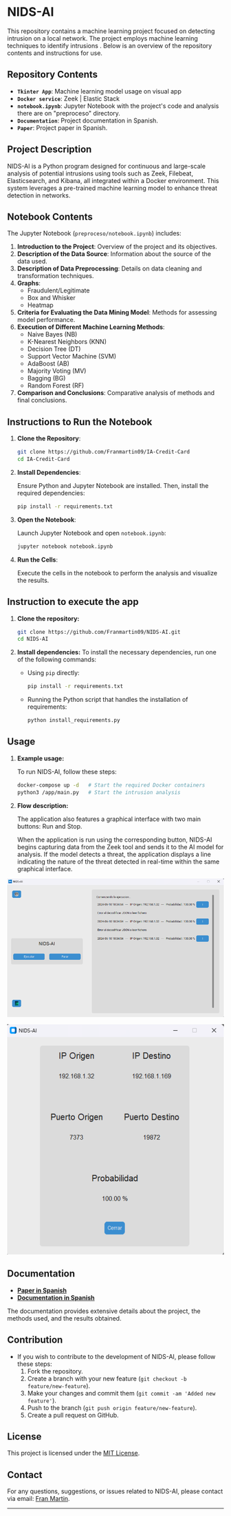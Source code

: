 # NIDS-AI

This repository contains a machine learning project focused on detecting intrusion on a local network. The project employs machine learning techniques to identify intrusions . Below is an overview of the repository contents and instructions for use.

## Repository Contents

- **`Tkinter App`**: Machine learning model usage on visual app
- **`Docker service`**: Zeek | Elastic Stack
- **`notebook.ipynb`**: Jupyter Notebook with the project's code and analysis there are on "preproceso" directory.
- **`Documentation`**: Project documentation in Spanish.
- **`Paper`**: Project paper in Spanish.

## Project Description

NIDS-AI is a Python program designed for continuous and large-scale analysis of potential intrusions using tools such as Zeek, Filebeat, Elasticsearch, and Kibana, all integrated within a Docker environment. This system leverages a pre-trained machine learning model to enhance threat detection in networks.

## Notebook Contents

The Jupyter Notebook (`preproceso/notebook.ipynb`) includes:

1. **Introduction to the Project**: Overview of the project and its objectives.
2. **Description of the Data Source**: Information about the source of the data used.
3. **Description of Data Preprocessing**: Details on data cleaning and transformation techniques.
4. **Graphs**:
   - Fraudulent/Legitimate
   - Box and Whisker
   - Heatmap
5. **Criteria for Evaluating the Data Mining Model**: Methods for assessing model performance.
6. **Execution of Different Machine Learning Methods**:
   - Naive Bayes (NB)
   - K-Nearest Neighbors (KNN)
   - Decision Tree (DT)
   - Support Vector Machine (SVM)
   - AdaBoost (AB)
   - Majority Voting (MV)
   - Bagging (BG)
   - Random Forest (RF)
7. **Comparison and Conclusions**: Comparative analysis of methods and final conclusions.

## Instructions to Run the Notebook

1. **Clone the Repository**:

   ```bash
   git clone https://github.com/Franmartin09/IA-Credit-Card
   cd IA-Credit-Card
   ```

2. **Install Dependencies**:

   Ensure Python and Jupyter Notebook are installed. Then, install the required dependencies:

   ```bash
   pip install -r requirements.txt
   ```

3. **Open the Notebook**:

   Launch Jupyter Notebook and open `notebook.ipynb`:

   ```bash
   jupyter notebook notebook.ipynb
   ```

4. **Run the Cells**:

   Execute the cells in the notebook to perform the analysis and visualize the results.


## Instruction to execute the app

1. **Clone the repository:**
   ```bash
   git clone https://github.com/Franmartin09/NIDS-AI.git
   cd NIDS-AI
   ```

2. **Install dependencies:**
   To install the necessary dependencies, run one of the following commands:
   - Using `pip` directly:
     ```bash
     pip install -r requirements.txt
     ```
   - Running the Python script that handles the installation of requirements:
     ```bash
     python install_requirements.py
     ```

## Usage

1. **Example usage:**

   To run NIDS-AI, follow these steps:
   ```bash
   docker-compose up -d   # Start the required Docker containers
   python3 /app/main.py   # Start the intrusion analysis
   ```

2. **Flow description:**

   The application also features a graphical interface with two main buttons: Run and Stop.
   
   When the application is run using the corresponding button, NIDS-AI begins capturing data from the Zeek tool and sends it to the AI model for analysis. If the model detects a threat, the application displays a line indicating the nature of the threat detected in real-time within the same graphical interface.


![Main](app/main.png)

<p align="center">
  <img src="app/secondary.png" alt="Secondary">
</p>

## Documentation

- **[Paper in Spanish](https://github.com/Franmartin09/NIDS-AI/blob/main/Paper%20-%20NIDS%20AI.pdf)**
- **[Documentation in Spanish](https://github.com/Franmartin09/NIDS-AI/blob/main/Documentation%20-%20NIDS%20AI.pdf)**

The documentation provides extensive details about the project, the methods used, and the results obtained.
## Contribution

- If you wish to contribute to the development of NIDS-AI, please follow these steps:
  1. Fork the repository.
  2. Create a branch with your new feature (`git checkout -b feature/new-feature`).
  3. Make your changes and commit them (`git commit -am 'Added new feature'`).
  4. Push to the branch (`git push origin feature/new-feature`).
  5. Create a pull request on GitHub.


## License

This project is licensed under the [MIT License](https://github.com/Franmartin09/NIDS-AI/blob/main/LICENSE).



## Contact

For any questions, suggestions, or issues related to NIDS-AI, please contact via email: [Fran Martin](mailto:franmartinaguilar@gmail.com).

---




